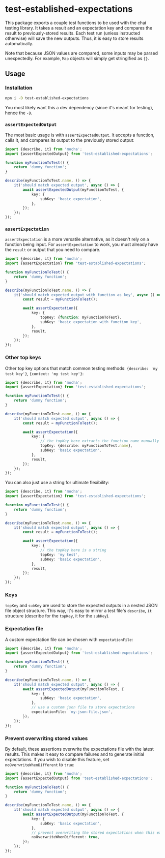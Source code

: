 # test-established-expectations

This package exports a couple test functions to be used with the chai testing library. It takes a result and an expectation key and compares the result to previously-stored results. Each test run (unless instructed otherwise) will save the new outputs. Thus, it is easy to store results automatically.

Note that because JSON values are compared, some inputs may be parsed unexpectedly. For example, `Map` objects will simply get stringified as `{}`.

## Usage

### Installation

```bash
npm i -D test-established-expectations
```

You most likely want this a dev dependency (since it's meant for testing), hence the `-D`.

### `assertExpectedOutput`

The most basic usage is with `assertExpectedOutput`. It accepts a function, calls it, and compares its output to the previously stored output:

<!-- example-link: src/readme-examples/assert-expected-output.example.ts -->

```TypeScript
import {describe, it} from 'mocha';
import {assertExpectedOutput} from 'test-established-expectations';

function myFunctionToTest() {
    return 'dummy function';
}

describe(myFunctionToTest.name, () => {
    it('should match expected output', async () => {
        await assertExpectedOutput(myFunctionToTest, {
            key: {
                subKey: 'basic expectation',
            },
        });
    });
});
```

### `assertExpectation`

`assertExpectation` is a more versatile alternative, as it doesn't rely on a function being input. For `assertExpectation` to work, you must already have the `result` or output that you need to compare.

<!-- example-link: src/readme-examples/assert-expectation-with-function-key.example.ts -->

```TypeScript
import {describe, it} from 'mocha';
import {assertExpectation} from 'test-established-expectations';

function myFunctionToTest() {
    return 'dummy function';
}

describe(myFunctionToTest.name, () => {
    it('should match expected output with function as key', async () => {
        const result = myFunctionToTest();

        await assertExpectation({
            key: {
                topKey: {function: myFunctionToTest},
                subKey: 'basic expectation with function key',
            },
            result,
        });
    });
});
```

### Other top keys

Other top key options that match common testing methods: `{describe: 'my test key'}`, `{context: 'my test key'}`:

<!-- example-link: src/readme-examples/assert-expectation-with-describe-key.example.ts -->

```TypeScript
import {describe, it} from 'mocha';
import {assertExpectation} from 'test-established-expectations';

function myFunctionToTest() {
    return 'dummy function';
}

describe(myFunctionToTest.name, () => {
    it('should match expected output', async () => {
        const result = myFunctionToTest();

        await assertExpectation({
            key: {
                // the topKey here extracts the function name manually
                topKey: {describe: myFunctionToTest.name},
                subKey: 'basic expectation',
            },
            result,
        });
    });
});
```

You can also just use a string for ultimate flexibility:

<!-- example-link: src/readme-examples/assert-expectation.example.ts -->

```TypeScript
import {describe, it} from 'mocha';
import {assertExpectation} from 'test-established-expectations';

function myFunctionToTest() {
    return 'dummy function';
}

describe(myFunctionToTest.name, () => {
    it('should match expected output', async () => {
        const result = myFunctionToTest();

        await assertExpectation({
            key: {
                // the topKey here is a string
                topKey: 'my test',
                subKey: 'basic expectation',
            },
            result,
        });
    });
});
```

### Keys

`topKey` and `subKey` are used to store the expected outputs in a nested JSON file object structure. This way, it's easy to mirror a test file's `describe`, `it` structure (describe for the `topKey`, it for the `subKey`).

### Expectation file

A custom expectation file can be chosen with `expectationFile`:

<!-- example-link: src/readme-examples/custom-json-file.example.ts -->

```TypeScript
import {describe, it} from 'mocha';
import {assertExpectedOutput} from 'test-established-expectations';

function myFunctionToTest() {
    return 'dummy function';
}

describe(myFunctionToTest.name, () => {
    it('should match expected output', async () => {
        await assertExpectedOutput(myFunctionToTest, {
            key: {
                subKey: 'basic expectation',
            },
            // use a custom json file to store expectations
            expectationFile: 'my-json-file.json',
        });
    });
});
```

### Prevent overwriting stored values

By default, these assertions overwrite the expectations file with the latest results. This makes it easy to compare failures and to generate initial expectations. If you wish to disable this feature, set `noOverwriteWhenDifferent` to `true`:

<!-- example-link: src/readme-examples/no-overwrite-file.example.ts -->

```TypeScript
import {describe, it} from 'mocha';
import {assertExpectedOutput} from 'test-established-expectations';

function myFunctionToTest() {
    return 'dummy function';
}

describe(myFunctionToTest.name, () => {
    it('should match expected output', async () => {
        await assertExpectedOutput(myFunctionToTest, {
            key: {
                subKey: 'basic expectation',
            },
            // prevent overwriting the stored expectations when this expectation fails
            noOverwriteWhenDifferent: true,
        });
    });
});
```
